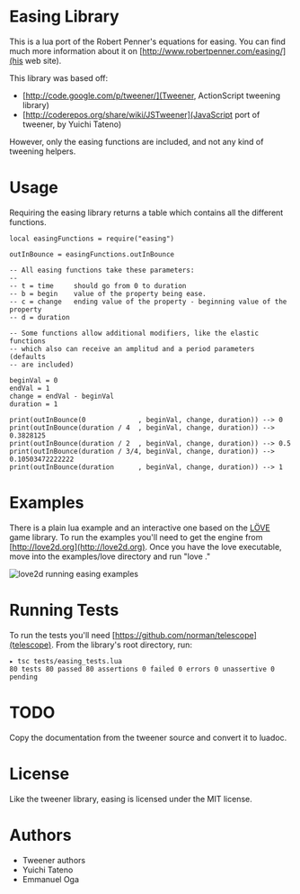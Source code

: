 Easing Library
==============

This is a lua port of the Robert Penner's equations for easing. You can find much
more information about it on [http://www.robertpenner.com/easing/](his web site).

This library was based off:

* [http://code.google.com/p/tweener/](Tweener, ActionScript tweening library)
* [http://coderepos.org/share/wiki/JSTweener](JavaScript port of tweener, by Yuichi Tateno)

However, only the easing functions are included, and not any kind of tweening helpers.

Usage
=====

Requiring the easing library returns a table which contains all the different
functions.

    local easingFunctions = require("easing")

    outInBounce = easingFunctions.outInBounce

    -- All easing functions take these parameters:
    --
    -- t = time     should go from 0 to duration
    -- b = begin    value of the property being ease.
    -- c = change   ending value of the property - beginning value of the property
    -- d = duration

    -- Some functions allow additional modifiers, like the elastic functions
    -- which also can receive an amplitud and a period parameters (defaults
    -- are included)

    beginVal = 0
    endVal = 1
    change = endVal - beginVal
    duration = 1

    print(outInBounce(0             , beginVal, change, duration)) --> 0
    print(outInBounce(duration / 4  , beginVal, change, duration)) --> 0.3828125
    print(outInBounce(duration / 2  , beginVal, change, duration)) --> 0.5
    print(outInBounce(duration / 3/4, beginVal, change, duration)) --> 0.10503472222222
    print(outInBounce(duration      , beginVal, change, duration)) --> 1

Examples
========

There is a plain lua example and an interactive one based on the [LÖVE](http://love2d.org)
game library. To run the examples you'll need to get the engine from
[http://love2d.org](http://love2d.org). Once you have the love executable, move into the
examples/love directory and run "love ."

![love2d running easing examples](https://github.com/EmmanuelOga/easing/raw/master/doc/ease-love.png "easing on love2d")

Running Tests
=============

To run the tests you'll need [https://github.com/norman/telescope](telescope).
From the library's root directory, run:

    ▸ tsc tests/easing_tests.lua
    80 tests 80 passed 80 assertions 0 failed 0 errors 0 unassertive 0 pending

TODO
====

Copy the documentation from the tweener source and convert it to luadoc.

License
=======

Like the tweener library, easing is licensed under the MIT license.

Authors
=======

* Tweener authors
* Yuichi Tateno
* Emmanuel Oga
